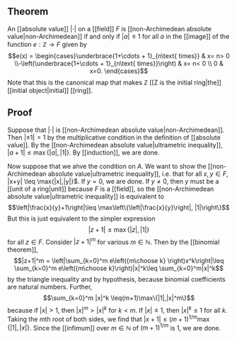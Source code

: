 ## Theorem
An [[absolute value]] $|\cdot|$ on a [[field]] $F$ is [[non-Archimedean absolute value|non-Archimedean]] if and only if $|a|\leq 1$ for all $a$ in the [[image]] of the function $e:\mathbb Z\to F$ given by $$e(x) = \begin{cases}\underbrace{1+\cdots + 1}_{n\text{ times}} & x= n> 0 \\-\left(\underbrace{1+\cdots + 1}_{n\text{ times}}\right) & x= n< 0 \\
0 & x=0.
\end{cases}$$ Note that this is the canonical map that makes $\mathbb Z$ [[Z is the initial ring|the]] [[initial object|initial]] [[ring]].
## Proof
Suppose that $|\cdot|$ is [[non-Archimedean absolute value|non-Archimedean]]. Then $|\pm 1| = 1$ by the multiplicative condition in the definition of [[absolute value]]. By the [[non-Archimedean absolute value|ultrametric inequality]], $|a+1|\leq\max\{|a|,|1|\}$.  By [[induction]], we are done. 

Now suppose that we ahve the condition on $A$. We want to show the [[non-Archimedean absolute value|ultrametric inequality]], i.e. that for all $x,y\in F$, |x+y| \leq \max\{|x|,|y|\}$. If $y=0$, we are done. If $y\neq 0$, then $y$ must be a [[unit of a ring|unit]] because $F$ is a [[field]], so the [[non-Archimedean absolute value|ultrametric inequality]] is equivalent to $$\left|\frac{x}{y}+1\right|\leq \max\left\{\left|\frac{x}{y}\right|, |1|\right\}$$ But this is just equivalent to the simpler expression $$|z+1|\leq\max\{|z|,|1|\}$$ for all $z\in F$. Consider $|z+1|^m$ for various $m\in\mathbb N$. Then by the [[binomial theorem]], $$|z+1|^m = \left|\sum_{k=0}^m e\left({m\choose k} \right)x^k\right|\leq \sum_{k=0}^m e\left({m\choose k}\right)|x|^k\leq \sum_{k=0}^m|x|^k$$ by the triangle inequality and by hypothesis, because binomial coefficients are natural numbers. Further, $$\sum_{k=0}^m |x|^k \leq(m+1)\max\{|1|,|x|^m\}$$ because if $|x|>1$, then $|x|^m > |x|^k$ for $k < m$. If $|x|\leq 1$, then $|x|^k \leq 1$ for all $k$. Taking the $m$th root of both sides, we find that $|x+1| \leq (m+1)^{1/m}\max\{|1|,|x|\}$. Since the [[infimum]] over $m\in\mathbb N$ of $(m+1)^{1/m}$ is $1$, we are done. 